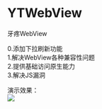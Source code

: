 # YTWebView

牙疼WebView

0.添加下拉刷新功能<br/>
1.解决WebView各种兼容性问题<br/>
2.提供基础访问原生能力<br/>
3.解决JS漏洞<br/>

演示效果：<br/>
<img  src="http://7bv89y.com1.z0.glb.clouddn.com/ytwebivew_img_01.jpg" />

